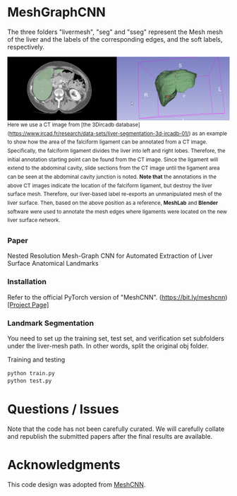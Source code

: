 # MeshGraphCNN

The three folders "livermesh", "seg" and "sseg" represent the Mesh mesh of the liver and the labels of the corresponding edges, and the soft labels, respectively. 

![Examples of annotations based on the position of the sickle ligament on CT images](./SlicerApp-real_GBVh8fWFwm.gif)
<sup>Here we use a CT image from [the 3Dircadb database] (https://www.ircad.fr/research/data-sets/liver-segmentation-3d-ircadb-01/) as an example to show how the area of the falciform ligament can be annotated from a CT image. Specifically, the falciform ligament divides the liver into left and right lobes. Therefore, the initial annotation starting point can be found from the CT image. Since the ligament will extend to the abdominal cavity, slide sections from the CT image until the ligament area can be seen at the abdominal cavity junction is noted. **Note that** the annotations in the above CT images indicate the location of the falciform ligament, but destroy the liver surface mesh. Therefore, our liver-based label re-exports an unmanipulated mesh of the liver surface. Then, based on the above position as a reference, **MeshLab** and **Blender** software were used to annotate the mesh edges where ligaments were located on the new liver surface network.</sup>

### Paper

Nested Resolution Mesh-Graph CNN for Automated Extraction of Liver Surface Anatomical Landmarks

### Installation

Refer to the official PyTorch version of "MeshCNN". (https://bit.ly/meshcnn) [[Project Page]](https://ranahanocka.github.io/MeshCNN/)<br>

### Landmark Segmentation
You need to set up the training set, test set, and verification set subfolders under the liver-mesh path. In other words, split the original obj folder.

Training and testing
```bash
python train.py
python test.py
```

# Questions / Issues
Note that the code has not been carefully curated. We will carefully collate and republish the submitted papers after the final results are available.

# Acknowledgments
This code design was adopted from [MeshCNN](https://github.com/ranahanocka/MeshCNN).
